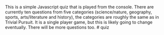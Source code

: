 This is a simple Javascript quiz that is played from the console. There are currently ten questions from five categories (science/nature, geography, sports, arts/literature and history), the categories are roughly the same as in Trivial Pursuit. It is a single player game, but this is likely going to change eventually. There will be more questions too. # quiz
